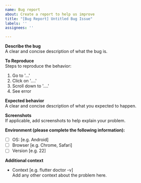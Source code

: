 ```yaml
---
name: Bug report
about: Create a report to help us improve
title: "[Bug Report] Untitled Bug Issue"
labels: ''
assignees: ''

---
```


**Describe the bug**  
A clear and concise description of what the bug is.

**To Reproduce**  
Steps to reproduce the behavior:
1. Go to '...'
2. Click on '....'
3. Scroll down to '....'
4. See error

**Expected behavior**  
A clear and concise description of what you expected to happen.

**Screenshots**  
If applicable, add screenshots to help explain your problem.

**Environment (please complete the following information):**
- [ ] OS: [e.g. Android]
- [ ] Browser [e.g. Chrome, Safari]
- [ ] Version [e.g. 22]

**Additional context**
- Context [e.g. flutter doctor -v]  
  Add any other context about the problem here.  
  
  